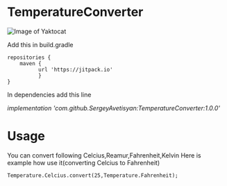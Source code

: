 # TemperatureConverter


![Image of Yaktocat](https://lmg-labmanager.s3.amazonaws.com/assets/articleNo/3330/aImg/40352/advances-in-temperature-measurement-for-microwave-digestion-l.jpg)


Add this in build.gradle

    repositories {
        maven { 
              url 'https://jitpack.io' 
              }
    }
	

In dependencies add this line

*implementation 'com.github.SergeyAvetisyan:TemperatureConverter:1.0.0'*



# Usage

You can convert following Celcius,Reamur,Fahrenheit,Kelvin
Here is example how use it(converting Celcius to Fahrenheit)
```
Temperature.Celcius.convert(25,Temperature.Fahrenheit);
```
